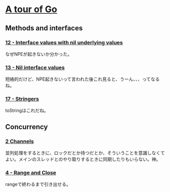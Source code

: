 # [A tour of Go](https://go-tour-jp.appspot.com/list0)

## Methods and interfaces
### [12 - Interface values with nil underlying values](https://go-tour-jp.appspot.com/methods/12)
なぜNPEが起きないか分かった。

### [13 - Nil interface values](https://go-tour-jp.appspot.com/methods/13)
短絡的だけど、NPE起きないって言われた後これ見ると、うーん、、、ってなるね。

### [17 - Stringers](https://go-tour-jp.appspot.com/methods/17)
toStringはこれだね。

## Concurrency
### [2 Channels](https://go-tour-jp.appspot.com/concurrency/2)
並列処理をするときに、ロックだとか待つだとか、そういうことを意識しなくてよい。メインのスレッドとのやり取りするときに同期したりもいらない。神。

### [4 - Range and Close](https://go-tour-jp.appspot.com/concurrency/4)
rangeで終わるまで引き出せる。
